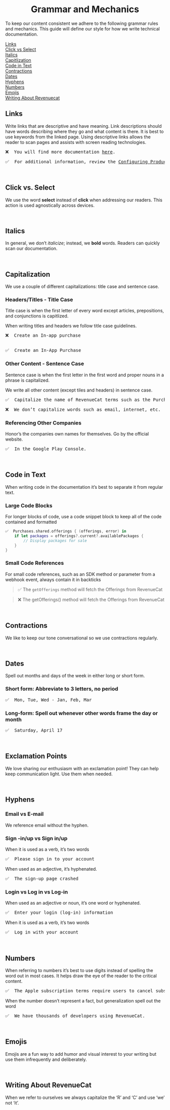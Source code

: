  # <div align='center'> Grammar and Mechanics

To keep our content consistent we adhere to the following grammar rules and mechanics. This guide will define our style for how we write technical documentation.

[Links](#links)
<br/>
[Click vs Select](#click-vs-select)
<br/>
[Italics](#italics)
<br/>
[Capitlization](#capitalization)
<br/>
[Code in Text](#code-in-text)
<br/>
[Contractions](#contractions)
<br/>
[Dates](#dates)
<br/>
[Hyphens](#hyphens)
<br/>
[Numbers](#numbers)
<br/>
[Emojis](#emojis)
<br/>
[Writing About Revenuecat](#writing-about-revenuecat)
</br>

## Links

Write links that are descriptive and have meaning. Link descriptions should have words describing where they go and what content is there. It is best to use keywords from the linked page. Using descriptive links allows the reader to scan pages and assists with screen reading technologies. 

<pre>
❌  You will find more documentation <a href="url">here</a>.
</pre>
<pre>
✅  For additional information, review the <a href="url">Configuring Products</a> guide. 
</pre>
<br/>

## Click vs. Select

We use the word **select** instead of **click** when addressing our readers. This action is used agnostically across devices. 

<br/>

## Italics

In general, we don’t *italicize*; instead, we **bold** words. Readers can quickly scan our documentation.

<br/>

## Capitalization

We use a couple of different capitalizations: title case and sentence case. 


### Headers/Titles - Title Case
Title case is when the first letter of every word except articles, prepositions, and conjunctions is capitlized.  

When writing titles and headers we follow title case guidelines. 
<pre>
❌  Create an In-app purchase
 </pre>
<pre>
✅  Create an In-App Purchase
</pre>



### Other Content - Sentence Case 
Sentence case is when the first letter in the first word and proper nouns in a phrase is capitalized.


We write all other content (except tiles and headers) in sentence case. 
<pre>
✅  Capitalize the name of RevenueCat terms such as the Purchases SDK or Offerings. 
</pre>
<pre>
❌  We don’t capitalize words such as email, internet, etc. 
</pre>

### Referencing Other Companies
Honor’s the companies own names for themselves. Go by the official website.
<pre>
✅  In the Google Play Console.
</pre>

<br/>

## Code in Text

When writing code in the documentation it’s best to separate it from regular text.

### Large Code Blocks

For longer blocks of code, use a code snippet block to keep all of the code contained and formatted

````Swift
✅  Purchases.shared.offerings { (offerings, error) in
    if let packages = offerings?.current?.availablePackages {
        // Display packages for sale
    }
}
````

### Small Code References 

For small code references, such as an SDK method or parameter from a webhook event, always contain it in backticks

> ✅   The `getOfferings` method will fetch the Offerings from RevenueCat


> ❌  The getOfferings() method will fetch the Offerings from RevenueCat


<br/>

## Contractions

We like to keep our tone conversational so we use contractions regularly. 

<br/>

## Dates

Spell out months and days of the week in either long or short form. 

### Short form:  Abbreviate to 3 letters, no period 
<pre>
✅  Mon, Tue, Wed - Jan, Feb, Mar
</pre>
### Long-form: Spell out whenever other words frame the day or month
<pre>
✅  Saturday, April 17
</pre>

<br/>

## Exclamation Points

We love sharing our enthusiasm with an exclamation point! They can help keep communication light. Use them when needed. 

<br/>

## Hyphens 

### Email vs E-mail

We reference email without the hyphen.


### Sign -in/up vs Sign in/up 

When it is used as a verb, it’s two words 
<pre>
✅  Please sign in to your account
</pre>

When used as an adjective, it’s hyphenated. 
<pre>
✅  The sign-up page crashed
</pre>

### Login vs  Log in vs Log-in

When used as an adjective or noun, it’s one word or hyphenated.
<pre>
✅  Enter your login (log-in) information
</pre>

When it is used as a verb, it’s two words  
<pre>
✅  Log in with your account
</pre>

<br/>

## Numbers 

When referring to numbers it’s best to use digits instead of spelling the word out in most cases. It helps draw the eye of the reader to the critical content. 
<pre>
✅  The Apple subscription terms require users to cancel subscriptions at least 24 hours before the next renewal.
</pre>
When the number doesn’t represent a fact, but generalization spell out the word
<pre>
✅  We have thousands of developers using RevenueCat.
</pre>

<br/>

## Emojis

Emojis are a fun way to add humor and visual interest to your writing but use them infrequently and deliberately.


<br/>

## Writing About RevenueCat 

When we refer to ourselves we always capitalize the ‘R’ and ‘C’ and use ‘we’ not ‘it’.









